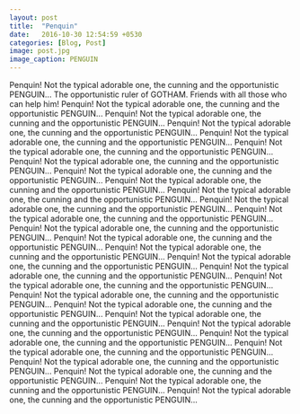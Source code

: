 ```yaml
---
layout: post
title:  "Penquin"
date:   2016-10-30 12:54:59 +0530
categories: [Blog, Post]
image: post.jpg
image_caption: PENGUIN
---
```

Penquin! Not the typical adorable one, the cunning and the opportunistic PENGUIN... The opportunistic ruler of GOTHAM. Friends with all those who can help him!
Penquin! Not the typical adorable one, the cunning and the opportunistic PENGUIN...
Penquin! Not the typical adorable one, the cunning and the opportunistic PENGUIN...
Penquin! Not the typical adorable one, the cunning and the opportunistic PENGUIN...
Penquin! Not the typical adorable one, the cunning and the opportunistic PENGUIN...
Penquin! Not the typical adorable one, the cunning and the opportunistic PENGUIN...
Penquin! Not the typical adorable one, the cunning and the opportunistic PENGUIN...
Penquin! Not the typical adorable one, the cunning and the opportunistic PENGUIN...
Penquin! Not the typical adorable one, the cunning and the opportunistic PENGUIN...
Penquin! Not the typical adorable one, the cunning and the opportunistic PENGUIN...
Penquin! Not the typical adorable one, the cunning and the opportunistic PENGUIN...
Penquin! Not the typical adorable one, the cunning and the opportunistic PENGUIN...
Penquin! Not the typical adorable one, the cunning and the opportunistic PENGUIN...
Penquin! Not the typical adorable one, the cunning and the opportunistic PENGUIN...
Penquin! Not the typical adorable one, the cunning and the opportunistic PENGUIN...
Penquin! Not the typical adorable one, the cunning and the opportunistic PENGUIN...
Penquin! Not the typical adorable one, the cunning and the opportunistic PENGUIN...
Penquin! Not the typical adorable one, the cunning and the opportunistic PENGUIN...
Penquin! Not the typical adorable one, the cunning and the opportunistic PENGUIN...
Penquin! Not the typical adorable one, the cunning and the opportunistic PENGUIN...
Penquin! Not the typical adorable one, the cunning and the opportunistic PENGUIN...
Penquin! Not the typical adorable one, the cunning and the opportunistic PENGUIN...
Penquin! Not the typical adorable one, the cunning and the opportunistic PENGUIN...
Penquin! Not the typical adorable one, the cunning and the opportunistic PENGUIN...
Penquin! Not the typical adorable one, the cunning and the opportunistic PENGUIN...
Penquin! Not the typical adorable one, the cunning and the opportunistic PENGUIN...
Penquin! Not the typical adorable one, the cunning and the opportunistic PENGUIN...
Penquin! Not the typical adorable one, the cunning and the opportunistic PENGUIN...
